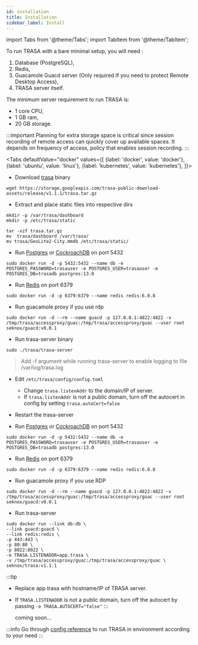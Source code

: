 ```yaml
---
id: installation
title: Installation
sidebar_label: Install
---
```


import Tabs from '@theme/Tabs';
import TabItem from '@theme/TabItem';


To run TRASA with a bare minimal setup, you will need :
1. Database (PostgreSQL), 
2. Redis,  
3. Guacamole Guacd server (Only required If you need to protect Remote Desktop Access),
4. TRASA server itself. 


The minimum server requirement to run TRASA is:
- 1 core CPU,
- 1 GB ram,
- 20 GB storage.


:::important
Planning for extra storage space is critical since session recording of remote access can quickly cover up available spaces. It depends on frequency of access, policy that enables session recording. 
:::


<Tabs
defaultValue="docker"
values={[
{label: 'docker', value: 'docker'},
{label: 'ubuntu', value: 'linux'},
{label: 'kubernetes', value: 'kubernetes'},
]}>

<TabItem value="linux">

- Download [trasa](https://storage.googleapis.com/trasa-public-download-assets/release/v1.1.1/trasa.tar.gz) binary

```shell script
wget https://storage.googleapis.com/trasa-public-download-assets/release/v1.1.1/trasa.tar.gz
```

- Extract and place static files into respective dirs

```shell script
mkdir -p /var/trasa/dashboard
mkdir -p /etc/trasa/static

tar -xzf trasa.tar.gz
mv  trasa/dashboard /var/trasa/
mv trasa/GeoLite2-City.mmdb /etc/trasa/static/
```

- Run [Postgres](https://www.postgresql.org/) or [CockroachDB](https://cockroachlabs.com) on port 5432

```shell script
sudo docker run -d -p 5432:5432 --name db -e POSTGRES_PASSWORD=trasauser -e POSTGRES_USER=trasauser -e POSTGRES_DB=trasadb postgres:13.0
```

- Run [Redis](https://redis.io/download) on port 6379

```shell script
sudo docker run -d -p 6379:6379 --name redis redis:6.0.8
```


- Run guacamole proxy if you use rdp

```shell script
sudo docker run -d --rm --name guacd -p 127.0.0.1:4822:4822 -v /tmp/trasa/accessproxy/guac:/tmp/trasa/accessproxy/guac --user root seknox/guacd:v0.0.1
```


- Run trasa-server binary

```shell script
sudo ./trasa/trasa-server
```

> Add -f argument while running trasa-server to enable logging to file /var/log/trasa.log

- Edit `/etc/trasa/config/config.toml`
    - Change `trasa.listenAddr` to the domain/IP of server.
    - If `trasa.listenAddr` is not a public domain, turn off the autocert in config by setting `trasa.autoCert=false`

- Restart the trasa-server


   </TabItem>
  <TabItem value="docker">

- Run [Postgres](https://www.postgresql.org/) or [CockroachDB](https://cockroachlabs.com) on port 5432

```shell script
sudo docker run -d -p 5432:5432 --name db -e POSTGRES_PASSWORD=trasauser -e POSTGRES_USER=trasauser -e POSTGRES_DB=trasadb postgres:13.0
```

- Run [Redis](https://redis.io/download) on port 6379

```shell script
sudo docker run -d -p 6379:6379 --name redis redis:6.0.8
```

- Run guacamole proxy if you use RDP

```shell script
sudo docker run -d --rm --name guacd -p 127.0.0.1:4822:4822 -v /tmp/trasa/accessproxy/guac:/tmp/trasa/accessproxy/guac --user root  seknox/guacd:v0.0.1
```

- Run trasa-server

```shell script
sudo docker run --link db:db \
--link guacd:guacd \
--link redis:redis \
-p 443:443 \
-p 80:80 \
-p 8022:8022 \
-e TRASA.LISTENADDR=app.trasa \
-v /tmp/trasa/accessproxy/guac:/tmp/trasa/accessproxy/guac \
seknox/trasa:v1.1.1
```


:::tip
- Replace app.trasa with hostname/IP of TRASA server.
- If `TRASA.LISTENADDR` is not a public domain, turn off the autocert by passing `-e TRASA.AUTOCERT="false"`
:::

   </TabItem>
  <TabItem value="kubernetes"> coming soon... </TabItem>

</Tabs>

:::info
Go through [config reference](../system/config-reference) to run TRASA in environment according to your need
:::
